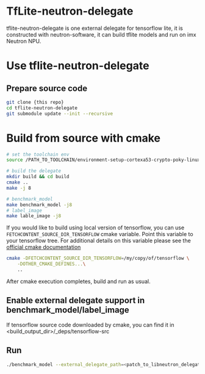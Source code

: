 # TfLite-neutron-delegate
tflite-neutron-delegate is one external delegate for tensorflow lite, it is constructed with neutron-software, it can build tflite models and run on imx Neutron NPU.

# Use tflite-neutron-delegate

## Prepare source code
```sh
git clone {this repo}
cd tflite-neutron-delegate
git submodule update --init --recursive
```
# Build from source with cmake

```sh
# set the toolchain env
source /PATH_TO_TOOLCHAIN/environment-setup-cortexa53-crypto-poky-linux

# build the delegate
mkdir build && cd build
cmake ..
make -j 8

# benchmark_model
make benchmark_model -j8
# label_image
make lable_image -j8
```

If you would like to build using local version of tensorflow, you can use `FETCHCONTENT_SOURCE_DIR_TENSORFLOW` cmake variable. Point this variable to your tensorflow tree. For additional details on this variable please see the [official cmake documentation](https://cmake.org/cmake/help/latest/module/FetchContent.html#command:fetchcontent_populate)

``` sh
cmake -DFETCHCONTENT_SOURCE_DIR_TENSORFLOW=/my/copy/of/tensorflow \
    -DOTHER_CMAKE_DEFINES...\
    ..
```
After cmake execution completes, build and run as usual.

## Enable external delegate support in benchmark_model/label_image

If tensorflow source code downloaded by cmake, you can find it in <build_output_dir>/_deps/tensorflow-src

## Run
```sh
./benchmark_model --external_delegate_path=<patch_to_libneutron_delegate.so> --graph=<tflite_model.tflite>
```
